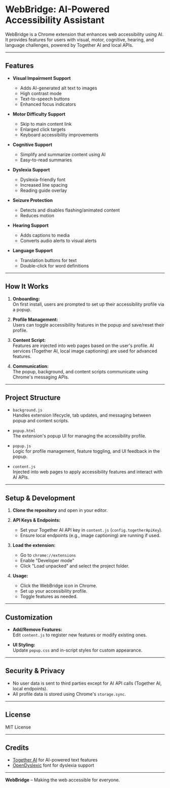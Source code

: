 # WebBridge: AI-Powered Accessibility Assistant

WebBridge is a Chrome extension that enhances web accessibility using AI. It provides features for users with visual, motor, cognitive, hearing, and language challenges, powered by Together AI and local APIs.

---

## Features

- **Visual Impairment Support**
    - Adds AI-generated alt text to images
    - High contrast mode
    - Text-to-speech buttons
    - Enhanced focus indicators

- **Motor Difficulty Support**
    - Skip to main content link
    - Enlarged click targets
    - Keyboard accessibility improvements

- **Cognitive Support**
    - Simplify and summarize content using AI
    - Easy-to-read summaries

- **Dyslexia Support**
    - Dyslexia-friendly font
    - Increased line spacing
    - Reading guide overlay

- **Seizure Protection**
    - Detects and disables flashing/animated content
    - Reduces motion

- **Hearing Support**
    - Adds captions to media
    - Converts audio alerts to visual alerts

- **Language Support**
    - Translation buttons for text
    - Double-click for word definitions

---

## How It Works

1. **Onboarding:**  
     On first install, users are prompted to set up their accessibility profile via a popup.

2. **Profile Management:**  
     Users can toggle accessibility features in the popup and save/reset their profile.

3. **Content Script:**  
     Features are injected into web pages based on the user's profile. AI services (Together AI, local image captioning) are used for advanced features.

4. **Communication:**  
     The popup, background, and content scripts communicate using Chrome's messaging APIs.

---

## Project Structure

- `background.js`  
    Handles extension lifecycle, tab updates, and messaging between popup and content scripts.

- `popup.html`  
    The extension's popup UI for managing the accessibility profile.

- `popup.js`  
    Logic for profile management, feature toggling, and UI feedback in the popup.

- `content.js`  
    Injected into web pages to apply accessibility features and interact with AI APIs.

---

## Setup & Development

1. **Clone the repository** and open in your editor.

2. **API Keys & Endpoints:**  
     - Set your Together AI API key in `content.js` (`config.togetherApiKey`).
     - Ensure local endpoints (e.g., image captioning) are running if used.

3. **Load the extension:**
     - Go to `chrome://extensions`
     - Enable "Developer mode"
     - Click "Load unpacked" and select the project folder.

4. **Usage:**  
     - Click the WebBridge icon in Chrome.
     - Set up your accessibility profile.
     - Toggle features as needed.

---

## Customization

- **Add/Remove Features:**  
    Edit `content.js` to register new features or modify existing ones.

- **UI Styling:**  
    Update `popup.css` and in-script styles for custom appearance.

---

## Security & Privacy

- No user data is sent to third parties except for AI API calls (Together AI, local endpoints).
- All profile data is stored using Chrome's `storage.sync`.

---

## License

MIT License

---

## Credits

- [Together AI](https://together.ai/) for AI-powered text features
- [OpenDyslexic](https://opendyslexic.org/) font for dyslexia support

---

**WebBridge** – Making the web accessible for everyone.
